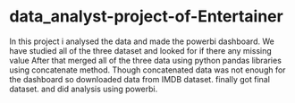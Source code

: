 # data_analyst-project-of-Entertainer
In this project i analysed the data and made the powerbi dashboard.
We have studied all of the three dataset and looked for if there any  missing value
After that merged all of the three  data using python pandas libraries using concatenate method.
Though concatenated data was not enough for the dashboard so downloaded data from IMDB dataset.
finally got final dataset. and did analysis using powerbi.

